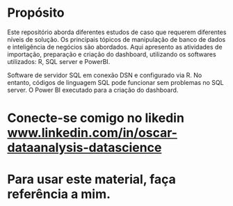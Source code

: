 # Propósito

Este repositório aborda diferentes estudos de caso que requerem diferentes níveis de solução.
Os principais tópicos de manipulação de banco de dados e inteligência de negócios são abordados.
Aqui apresento as atividades de importação, preparação e criação do dashboard, utilizando os softwares utilizados: R, SQL server e PowerBI.

Software de servidor SQL em conexão DSN e configurado via R. No entanto, códigos de linguagem SQL
pode funcionar sem problemas no SQL server. O Power BI executado para a criação do dashboard.

# Conecte-se comigo no likedin www.linkedin.com/in/oscar-dataanalysis-datascience
# Para usar este material, faça referência a mim. 
